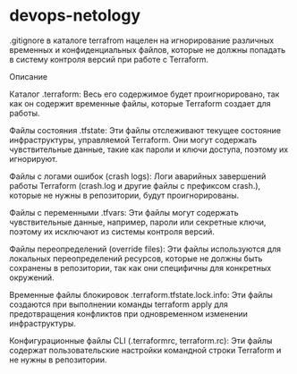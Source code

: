 # devops-netology

.gitignore в каталоге terrafrom нацелен на игнорирование различных временных и конфиденциальных файлов, которые не должны попадать в систему контроля версий при работе с Terraform. 

Описание

Каталог .terraform: Весь его содержимое будет проигнорировано, так как он содержит временные файлы, которые Terraform создает для работы.

Файлы состояния .tfstate: Эти файлы отслеживают текущее состояние инфраструктуры, управляемой Terraform. Они могут содержать чувствительные данные, такие как пароли и ключи доступа, поэтому их игнорируют.

Файлы с логами ошибок (crash logs): Логи аварийных завершений работы Terraform (crash.log и другие файлы с префиксом crash.), которые не нужны в репозитории, будут проигнорированы.

Файлы с переменными .tfvars: Эти файлы могут содержать чувствительные данные, например, пароли или секретные ключи, поэтому их исключают из системы контроля версий.

Файлы переопределений (override files): Эти файлы используются для локальных переопределений ресурсов, которые не должны быть сохранены в репозитории, так как они специфичны для конкретных окружений.

Временные файлы блокировок .terraform.tfstate.lock.info: Эти файлы создаются при выполнении команды terraform apply для предотвращения конфликтов при одновременном изменении инфраструктуры.

Конфигурационные файлы CLI (.terraformrc, terraform.rc): Эти файлы содержат пользовательские настройки командной строки Terraform и не нужны в репозитории.

